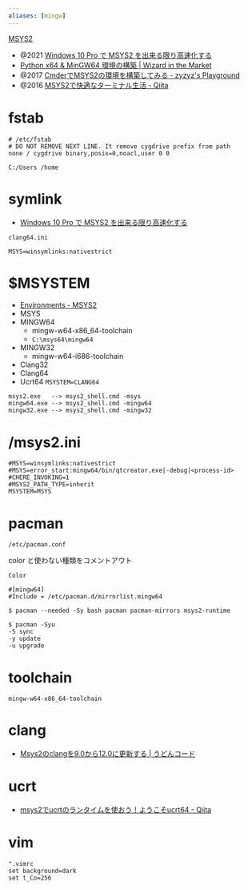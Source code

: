 ```yaml
---
aliases: [mingw]
---
```


[MSYS2](https://www.msys2.org/)

- @2021 [Windows 10 Pro で MSYS2 を出来る限り高速化する](https://zenn.dev/nyarla/articles/489394cec0ecb5)
- [Python x64 & MinGW64 環境の構築 | Wizard in the Market](https://fx-kirin.com/python/windows-python-mingw64-environment-build/)
- @2017 [CmderでMSYS2の環境を構築してみる - zyzyz's Playground](https://zyzyz.github.io/ja/2017/10/Integrate-MSYS2-into-Cmder/)
- @2016 [MSYS2で快適なターミナル生活 - Qiita](https://qiita.com/Ted-HM/items/4f2feb9fdacb6c72083c)

# fstab
```
# /etc/fstab
# DO NOT REMOVE NEXT LINE. It remove cygdrive prefix from path
none / cygdrive binary,posix=0,noacl,user 0 0

C:/Users /home
```

# symlink

- [Windows 10 Pro で MSYS2 を出来る限り高速化する](https://zenn.dev/nyarla/articles/489394cec0ecb5#3.-msys2-%E7%92%B0%E5%A2%83%E3%81%A7-ntfs-%E3%81%AE-symlink-%E3%81%8C%E4%BD%BF%E3%81%88%E3%82%8B%E6%A7%98%E3%81%AB%E3%81%99%E3%82%8B)

`clang64.ini`
```
MSYS=winsymlinks:nativestrict
```

# $MSYSTEM
- [Environments - MSYS2](https://www.msys2.org/docs/environments/)
- MSYS
- MINGW64
	- mingw-w64-x86_64-toolchain
	- `C:\msys64\mingw64`
- MINGW32
	- mingw-w64-i686-toolchain
- Clang32
- Clang64
- Ucrt64
`MSYSTEM=CLANG64`
```
msys2.exe   --> msys2_shell.cmd -msys  
mingw64.exe --> msys2_shell.cmd -mingw64  
mingw32.exe --> msys2_shell.cmd -mingw32
```

# /msys2.ini

```
#MSYS=winsymlinks:nativestrict
#MSYS=error_start:mingw64/bin/qtcreator.exe|-debug|<process-id>
#CHERE_INVOKING=1
#MSYS2_PATH_TYPE=inherit
MSYSTEM=MSYS
```

# pacman

`/etc/pacman.conf`

color と使わない種類をコメントアウト

```
Color 

#[mingw64] 
#Include = /etc/pacman.d/mirrorlist.mingw64
```

```
$ pacman --needed -Sy bash pacman pacman-mirrors msys2-runtime
```

```
$ pacman -Syu
-S sync
-y update
-u upgrade
```

# toolchain
```
mingw-w64-x86_64-toolchain
```

# clang
- [Msys2のclangを9.0から12.0に更新する | うどんコード](https://udon.little-pear.net/msys2-clang-update-from9-to12/)

# ucrt
- [msys2でucrtのランタイムを使おう！ようこそucrt64 - Qiita](https://qiita.com/yumetodo/items/d849a6dcf08e0435f815)

# vim
```vim
".vimrc
set background=dark
set t_Co=256
```
